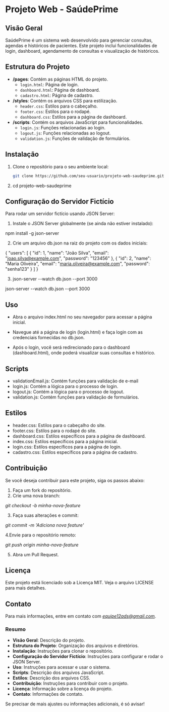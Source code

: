 # Projeto Web - SaúdePrime

## Visão Geral
SaúdePrime é um sistema web desenvolvido para gerenciar consultas, agendas e históricos de pacientes. Este projeto inclui funcionalidades de login, dashboard, agendamento de consultas e visualização de históricos.

## Estrutura do Projeto
- **/pages**: Contém as páginas HTML do projeto.
  - `login.html`: Página de login.
  - `dashboard.html`: Página de dashboard.
  - `cadastro.html`: Página de cadastro.
- **/styles**: Contém os arquivos CSS para estilização.
  - `header.css`: Estilos para o cabeçalho.
  - `footer.css`: Estilos para o rodapé.
  - `dashboard.css`: Estilos para a página de dashboard.
- **/scripts**: Contém os arquivos JavaScript para funcionalidades.
  - `login.js`: Funções relacionadas ao login.
  - `logout.js`: Funções relacionadas ao logout.
  - `validation.js`: Funções de validação de formulários.

## Instalação
1. Clone o repositório para o seu ambiente local:
   ```bash
   git clone https://github.com/seu-usuario/projeto-web-saudeprime.git


2. cd projeto-web-saudeprime


## Configuração do Servidor Fictício

Para rodar um servidor fictício usando JSON Server:

1. Instale o JSON Server globalmente (se ainda não estiver instalado):

npm install -g json-server

2. Crie um arquivo db.json na raiz do projeto com os dados iniciais:

{
  "users": [
    {
      "id": 1,
      "name": "João Silva",
      "email": "joao.silva@example.com",
      "password": "123456"
    },
    {
      "id": 2,
      "name": "Maria Oliveira",
      "email": "maria.oliveira@example.com",
      "password": "senha123"
    }
  ]
   }

3. json-server --watch db.json --port 3000

json-server --watch db.json --port 3000


## Uso

* Abra o arquivo index.html no seu navegador para acessar a página inicial.

* Navegue até a página de login (login.html) e faça login com as credenciais fornecidas no db.json.

* Após o login, você será redirecionado para o dashboard (dashboard.html), onde poderá visualizar suas consultas e histórico.

## Scripts

* validationEmail.js: Contém funções para validação de e-mail
* login.js: Contém a lógica para o processo de login.
* logout.js: Contém a lógica para o processo de logout.
* validation.js: Contém funções para validação de formulários.

## Estilos

* header.css: Estilos para o cabeçalho do site.
* footer.css: Estilos para o rodapé do site.
* dashboard.css: Estilos específicos para a página de dashboard.
* index.css: Estilos específicos para a página inicial.
* login.css: Estilos específicos para a página de login.
* cadastro.css: Estilos específicos para a página de cadastro.

## Contribuição

Se você deseja contribuir para este projeto, siga os passos abaixo:

1. Faça um fork do repositório.
2. Crie uma nova branch:

*git checkout -b minha-nova-feature*

3. Faça suas alterações e commit:

*git commit -m 'Adiciona nova feature'*

4.Envie para o repositório remoto:

*git push origin minha-nova-feature*

5. Abra  um Pull Request.


## Licença

Este projeto está licenciado sob a Licença MIT. Veja o arquivo LICENSE para mais detalhes.

## Contato

Para mais informações, entre em contato com *equipe12ads@gmail.com*.




### Resumo
- **Visão Geral**: Descrição do projeto.
- **Estrutura do Projeto**: Organização dos arquivos e diretórios.
- **Instalação**: Instruções para clonar o repositório.
- **Configuração do Servidor Fictício**: Instruções para configurar e rodar o JSON Server.
- **Uso**: Instruções para acessar e usar o sistema.
- **Scripts**: Descrição dos arquivos JavaScript.
- **Estilos**: Descrição dos arquivos CSS.
- **Contribuição**: Instruções para contribuir com o projeto.
- **Licença**: Informação sobre a licença do projeto.
- **Contato**: Informações de contato.

Se precisar de mais ajustes ou informações adicionais, é só avisar!